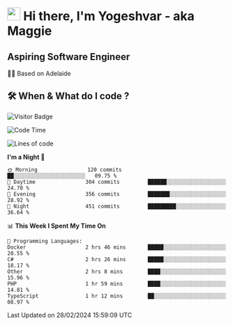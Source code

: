 <h1><img src="https://emojis.slackmojis.com/emojis/images/1531849430/4246/blob-sunglasses.gif?1531849430" width="30"/> Hi there, I'm Yogeshvar - aka Maggie</h1>

## Aspiring Software Engineer
🏂🏻  Based on Adelaide 

## 🛠 When & What do I code ?  

![Visitor Badge](https://visitor-badge.feriirawann.repl.co?username=yogeshvar&repo=yogeshvar&label=Visitors&style=plastic&color=%23457BFF&contentType=svg)

<!--START_SECTION:waka-->
![Code Time](http://img.shields.io/badge/Code%20Time-2%2C715%20hrs%201%20min-blue)

![Lines of code](https://img.shields.io/badge/From%20Hello%20World%20I%27ve%20Written-4.1%20million%20lines%20of%20code-blue)

**I'm a Night 🦉** 

```text
🌞 Morning                120 commits         ██░░░░░░░░░░░░░░░░░░░░░░░   09.75 % 
🌆 Daytime                304 commits         ██████░░░░░░░░░░░░░░░░░░░   24.70 % 
🌃 Evening                356 commits         ███████░░░░░░░░░░░░░░░░░░   28.92 % 
🌙 Night                  451 commits         █████████░░░░░░░░░░░░░░░░   36.64 % 
```


📊 **This Week I Spent My Time On** 

```text
💬 Programming Languages: 
Docker                   2 hrs 46 mins       █████░░░░░░░░░░░░░░░░░░░░   20.55 % 
C#                       2 hrs 26 mins       █████░░░░░░░░░░░░░░░░░░░░   18.17 % 
Other                    2 hrs 8 mins        ████░░░░░░░░░░░░░░░░░░░░░   15.96 % 
PHP                      1 hr 59 mins        ████░░░░░░░░░░░░░░░░░░░░░   14.81 % 
TypeScript               1 hr 12 mins        ██░░░░░░░░░░░░░░░░░░░░░░░   08.97 % 
```


 Last Updated on 28/02/2024 15:59:09 UTC
<!--END_SECTION:waka-->
